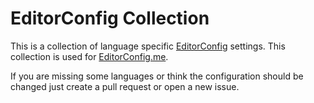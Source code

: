 # EditorConfig Collection

This is a collection of language specific [EditorConfig](http://editorconfig.org) settings. This collection is used for [EditorConfig.me](https://github.com/vbrandl/editorconfig.me).

If you are missing some languages or think the configuration should be changed just create a pull request or open a new issue.

